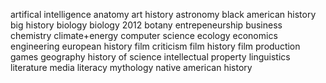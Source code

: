 artifical intelligence
anatomy
art history
astronomy
black american history
big history
biology
biology 2012
botany
entrepeneurship
business
chemistry
climate+energy
computer science
ecology
economics
engineering
european history
film criticism
film history
film production
games
geography
history of science
intellectual property
linguistics
literature
media literacy
mythology
native american history